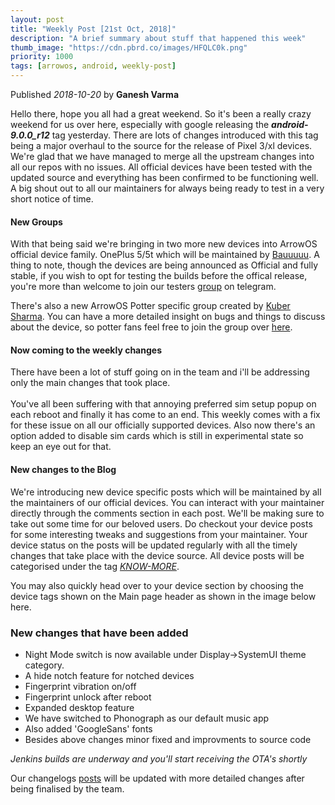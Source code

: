 ```yaml
---
layout: post
title: "Weekly Post [21st Oct, 2018]"
description: "A brief summary about stuff that happened this week"
thumb_image: "https://cdn.pbrd.co/images/HFQLC0k.png"
priority: 1000
tags: [arrowos, android, weekly-post]
---
```

Published _2018-10-20_ by **Ganesh Varma**<br>

Hello there, hope you all had a great weekend. So it's been a really crazy weekend for us over here, especially with google releasing the ___android-9.0.0_r12___ tag yesterday. There are lots of changes introduced with this tag being a major overhaul to the source for the release of Pixel 3/xl devices. We're glad that we have managed to merge all the upstream changes into all our repos with no issues. All official devices have been tested with the updated source and everything has been confirmed to be functioning well. A big shout out to all our maintainers for always being ready to test in a very short notice of time.<br>


#### New Groups
With that being said we're bringing in two more new devices into ArrowOS official device family. OnePlus 5/5t which will be maintained by [Bauuuuu](https://github.com/Bauuuuu). A thing to note, though the devices are being announced as Official and fully stable, if you wish to opt for testing the builds before the offical release, you're more than welcome to join our testers [group](https://t.me/joinchat/I_75b0u7tsyTK5diuW-3xw) on telegram.<br>

There's also a new ArrowOS Potter specific group created by [Kuber Sharma](https://github.com/kubersharma001). You can have a more detailed insight on bugs and things to discuss about the device, so potter fans feel free to join the group over [here](https://t.me/joinchat/Iuhd60Wx1neAol8P-2Omhw).<br>

#### Now coming to the weekly changes 
There have been a lot of stuff going on in the team and i'll be addressing only the main changes that took place.<br>
<br> 
You've all been suffering with that annoying preferred sim setup popup on each reboot and finally it has come to an end. This weekly comes with a fix for these issue on all our officially supported devices. Also now there's an option added to disable sim cards which is still in experimental state so keep an eye out for that.

#### New changes to the Blog
We're introducing new device specific posts which will be maintained by all the maintainers of our official devices. You can interact with your maintainer directly through the comments section in each post. We'll be making sure to take out some time for our beloved users. Do checkout your device posts for some interesting tweaks and suggestions from your maintainer. Your device status on the posts will be updated regularly with all the timely changes that take place with the device source. All device posts will be categorised under the tag [_KNOW-MORE_](https://blog.arrowos.net/tag/know-more/).
<br>

You may also quickly head over to your device section by choosing the device tags shown on the Main page header as shown in the image below here.
<blockquote class="imgur-embed-pub" lang="en" data-id="a/Z6MfWtU"><a href="//imgur.com/Z6MfWtU"></a></blockquote><script async src="//s.imgur.com/min/embed.js" charset="utf-8"></script>

### New changes that have been added
  - Night Mode switch is now available under Display->SystemUI theme category.
  - A hide notch feature for notched devices
  - Fingerprint vibration on/off
  - Fingerprint unlock after reboot
  - Expanded desktop feature
  - We have switched to Phonograph as our default music app
  - Also added 'GoogleSans' fonts 
  - Besides above changes minor fixed and improvments to source code

_Jenkins builds are underway and you'll start receiving the OTA's shortly_

Our changelogs [posts](https://blog.arrowos.net/tag/changelog/) will be updated with more detailed changes after being finalised by the team. 
